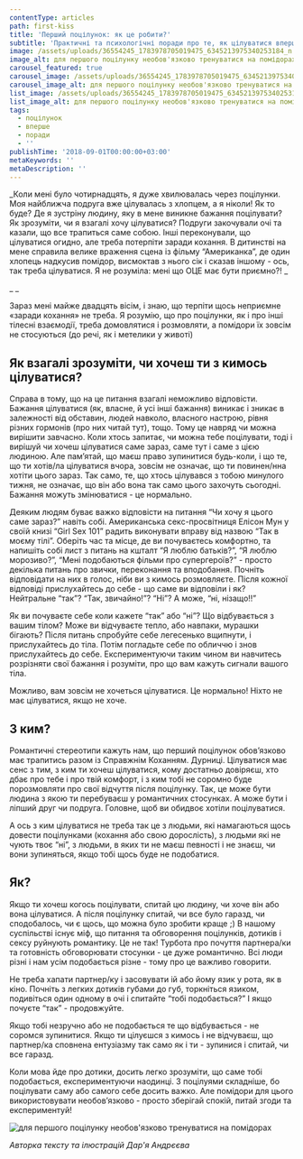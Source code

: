 ```yaml
---
contentType: articles
path: first-kiss
title: 'Перший поцілунок: як це робити?'
subtitle: 'Практичні та психологічні поради про те, як цілуватися вперше'
image: /assets/uploads/36554245_1783978705019475_6345213975340253184_n.jpg
image_alt: для першого поцілунку необов'язково тренуватися на помідорах
carousel_featured: true
carousel_image: /assets/uploads/36554245_1783978705019475_6345213975340253184_n.jpg
carousel_image_alt: для першого поцілунку необов'язково тренуватися на помідорах
list_image: /assets/uploads/36554245_1783978705019475_6345213975340253184_n.jpg
list_image_alt: для першого поцілунку необов'язково тренуватися на помідорах
tags:
  - поцілунок
  - вперше
  - поради
  - ''
publishTime: '2018-09-01T00:00:00+03:00'
metaKeywords: ''
metaDescription: ''
---
```

_Коли мені було чотирнадцять, я дуже хвилювалась через поцілунки. Моя найближча подруга вже цілувалась з хлопцем, а я ніколи! Як то буде? Де я зустріну людину, яку в мене виникне бажання поцілувати? Як зрозуміти, чи я взагалі хочу цілуватися? Подруги закочували очі та казали, що все трапиться саме собою. Інші переконували, що цілуватися огидно, але треба потерпіти заради кохання. В дитинстві на мене справила велике враження сцена із фільму “Американка”, де один хлопець надкусив помідор, висмоктав з нього сік і сказав іншому - ось, так треба цілуватися. Я не розуміла: мені що ОЦЕ має бути приємно?! _

_
_

Зараз мені майже двадцять вісім, і знаю, що терпіти щось неприємне «заради кохання» не треба. Я розумію, що про поцілунки, як і про інші тілесні взаємодії, треба домовлятися і розмовляти, а помідори їх зовсім не стосуються (до речі, як і метелики у животі)

## Як взагалі зрозуміти, чи хочеш ти з кимось цілуватися?

Справа в тому, що на це питання взагалі неможливо відповісти. Бажання цілуватися (як, власне, й усі інші бажання) виникає і зникає в залежності від обставин, людей навколо, власного настрою, рівня різних гормонів (про них читай тут), тощо. Тому це навряд чи можна вирішити завчасно. Коли хтось запитає, чи можна тебе поцілувати, тоді і вирішуй чи хочеш цілуватися саме зараз, саме тут і саме з цією людиною. Але пам’ятай, що маєш право зупинитися будь-коли, і що те, що ти хотів/ла цілуватися вчора, зовсім не означає, що ти повинен/нна хотіти цього зараз. Так само, те, що хтось цілувався з тобою минулого тижня, не означає, що він або вона так само цього захочуть сьогодні. Бажання можуть змінюватися - це нормально.

Деяким людям буває важко відповісти на питання “Чи хочу я цього саме зараз?” навіть собі. Американська секс-просвітниця Елісон Мун у своїй книзі “Girl Sex 101” радить виконувати вправу від назвою “Так в моєму тілі”. Оберіть час та місце, де ви почуваєтесь комфортно, та напишіть собі лист з питань на кшталт  “Я люблю батьків?”, “Я люблю морозиво?”, “Мені подобаються фільми про супергероїв?” - просто декілька питань про звички, переконання та вподобання. Почніть відповідати на них в голос, ніби ви з кимось розмовляєте. Після кожної відповіді прислухайтесь до себе -  що саме ви відповіли і як? Нейтральне “так”? “Так, звичайно!”? “Ні”? А може, “ні, нізащо!!”

Як ви почуваєте себе коли кажете “так” або “ні”? Що відбувається з вашим тілом? Може ви відчуваєте тепло, або навпаки, мурашки бігають? Після питань спробуйте себе легесенько вщипнути, і прислухайтесь до тіла. Потім погладьте себе по обличчю і знов прислухайтесь до себе. Експериментуючи таким чином ви навчитесь розрізняти свої бажання і розуміти, про що вам кажуть сигнали вашого тіла.

Можливо, вам зовсім не хочеться цілуватися. Це нормально! Ніхто не має цілуватися, якщо не хоче. 

## З ким?

Романтичні стереотипи кажуть нам, що перший поцілунок обов’язково має трапитись разом із Справжнім Коханням. Дурниці. Цілуватися має сенс з тим, з ким ти хочеш цілуватися, кому достатньо довіряєш, хто дбає про тебе і про твій комфорт, і з ким тобі не соромно буде порозмовляти про свої відчуття після поцілунку. Так, це може бути людина з якою ти перебуваєш у романтичних стосунках. А може бути і ліпший друг чи подруга. Головне, щоб ви обидвоє хотіли поцілуватися.

А ось з ким цілуватися не треба так це з людьми, які намагаються щось довести поцілунками (кохання або свою дорослість), з людьми які не чують твоє “ні”, з людьми, в яких ти не маєш певності і не знаєш, чи вони зупиняться, якщо тобі щось буде не подобатися.   

## Як?

Якщо ти хочеш когось поцілувати, спитай цю людину, чи хоче він або вона цілуватися. А після поцілунку спитай, чи все було гаразд, чи сподобалось, чи є щось, що можна було зробити краще ;) В нашому суспільстві існує міф, що питання та обговорення поцілунків, дотиків і сексу руйнують романтику. Це не так! Турбота про почуття партнера/ки та готовність обговорювати стосунки - це дуже романтично. Всі люди різні і нам усім подобається різне -  тому про це важливо говорити. 

Не треба хапати партнер/ку і засовувати ій або йому язик у рота, як в кіно. Почніть з легких дотиків губами до губ, торкніться язиком, подивіться один одному в очі і спитайте “тобі подобається?” І якщо почуєте “так” - продовжуйте. 

Якщо тобі незручно або не подобається те що відбувається - не соромся зупинитися. Якщо ти цілуєшся з кимось і не відчуваєш, що партнер/ка сповнена ентузіазму так само як і ти - зупинися і спитай, чи все гаразд. 

Коли мова йде про дотики, досить легко зрозуміти, що саме тобі подобається, експериментуючи наодинці. З поцілуями складніше, бо поцілувати саму або самого себе досить важко. Але помідори для цього використовувати необов’язково - просто зберігай спокій, питай згоди та експериментуй!

![для першого поцілунку необов'язково тренуватися на помідорах](/assets/uploads/37295125_1812867032130642_583754555959803904_n.jpg)

_Авторка тексту та ілюстрацій Дар'я Андрєєва_
